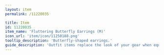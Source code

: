 ```yaml
---
layout: item
permalink: /11220035

title: Item
id: 11220035
item_name: 'Fluttering Butterfly Earrings (M)'
icon_url: 'item/icon/11250188.png'
tooltip_description: 'Butterfly-shaped earrings.'
guide_description: 'Outfit items replace the look of your gear when equipped.'
---
```


